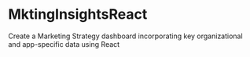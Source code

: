 # MktingInsightsReact
Create a Marketing Strategy dashboard incorporating key organizational and app-specific data using React
